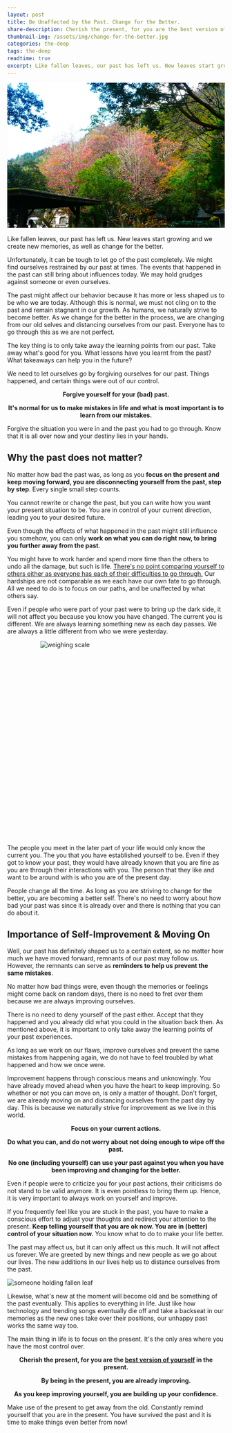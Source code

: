 ```yaml
---
layout: post
title: Be Unaffected by the Past. Change for the Better.
share-description: Cherish the present, for you are the best version of yourself in the present. No one can use your past against you when you have been improving and changing for the better. Work on what you can do right now, to bring you further away from the past.
thumbnail-img: /assets/img/change-for-the-better.jpg
categories: the-deep
tags: the-deep
readtime: true
excerpt: Like fallen leaves, our past has left us. New leaves start growing and we create new memories, as well as change for the better. Unfortunately, it can be tough to let go of the past completely. We might find ourselves restrained by our past at times. The events that happened in the past can still bring about influences today. We may hold grudges against someone or even ourselves.
---
```


![trees with changing leaves](/assets/img/change-for-the-better.jpg)

Like fallen leaves, our past has left us. New leaves start growing and we create new memories, as well as change for the better.

Unfortunately, it can be tough to let go of the past completely. We might find ourselves restrained by our past at times. The events that happened in the past can still bring about influences today. We may hold grudges against someone or even ourselves.

The past might affect our behavior because it has more or less shaped us to be who we are today. Although this is normal, we must not cling on to the past and remain stagnant in our growth. As humans, we naturally strive to become better. As we change for the better in the process, we are changing from our old selves and distancing ourselves from our past. Everyone has to go through this as we are not perfect.

The key thing is to only take away the learning points from our past. Take away what's good for you. What lessons have you learnt from the past? What takeaways can help you in the future?

We need to let ourselves go by forgiving ourselves for our past. Things happened, and certain things were out of our control.

<div style="text-align:center; font-weight:bold;">
<p>Forgive yourself for your (bad) past.</p>
<p>It's normal for us to make mistakes in life and what is most important is to learn from our mistakes.</p>
</div>

Forgive the situation you were in and the past you had to go through. Know that it is all over now and your destiny lies in your hands.

## Why the past does not matter?

No matter how bad the past was, as long as you **focus on the present and keep moving forward, you are disconnecting yourself from the past, step by step**. Every single small step counts. 

You cannot rewrite or change the past, but you can write how you want your present situation to be. You are in control of your current direction, leading you to your desired future.

Even though the effects of what happened in the past might still influence you somehow, you can only **work on what you can do right now, to bring you further away from the past**.

You might have to work harder and spend more time than the others to undo all the damage, but such is life. [There's no point comparing yourself to others either as everyone has each of their difficulties to go through.](https://sliceofpower.com/2023-03-01-why-its-pointless-to-compare-yourself-to-others/) Our hardships are not comparable as we each have our own fate to go through. All we need to do is to focus on our paths, and be unaffected by what others say.

Even if people who were part of your past were to bring up the dark side, it will not affect you because you know you have changed. The current you is different. We are always learning something new as each day passes. We are always a little different from who we were yesterday.

<img src="https://images.pexels.com/photos/2494693/pexels-photo-2494693.jpeg?auto=compress&cs=tinysrgb&w=1260&h=750&dpr=2" alt="weighing scale" style="width:351px; height:455px; display: block; margin: 0 auto;">

The people you meet in the later part of your life would only know the current you. The you that you have established yourself to be. Even if they got to know your past, they would have already known that you are fine as you are through their interactions with you. The person that they like and want to be around with is who you are of the present day. 

People change all the time. As long as you are striving to change for the better, you are becoming a better self. There's no need to worry about how bad your past was since it is already over and there is nothing that you can do about it.

## Importance of Self-Improvement & Moving On

Well, our past has definitely shaped us to a certain extent, so no matter how much we have moved forward, remnants of our past may follow us. However, the remnants can serve as **reminders to help us prevent the same mistakes**.

No matter how bad things were, even though the memories or feelings might come back on random days, there is no need to fret over them because we are always improving ourselves.

There is no need to deny yourself of the past either. Accept that they happened and you already did what you could in the situation back then. As mentioned above, it is important to only take away the learning points of your past experiences.

As long as we work on our flaws, improve ourselves and prevent the same mistakes from happening again, we do not have to feel troubled by what happened and how we once were.

Improvement happens through conscious means and unknowingly. You have already moved ahead when you have the heart to keep improving. So whether or not you can move on, is only a matter of thought. Don't forget, we are already moving on and distancing ourselves from the past day by day. This is because we naturally strive for improvement as we live in this world.

<div style="text-align:center; font-weight:bold;">
<p>Focus on your current actions.</p>
<p>Do what you can, and do not worry about not doing enough to wipe off the past.</p>
<p>No one (including yourself) can use your past against you when you have been improving and changing for the better.</p>
</div>

Even if people were to criticize you for your past actions, their criticisms do not stand to be valid anymore. It is even pointless to bring them up. Hence, it is very important to always work on yourself and improve.

If you frequently feel like you are stuck in the past, you have to make a conscious effort to adjust your thoughts and redirect your attention to the present. **Keep telling yourself that you are ok now. You are in (better) control of your situation now.** You know what to do to make your life better.

The past may affect us, but it can only affect us this much. It will not affect us forever. We are greeted by new things and new people as we go about our lives. The new additions in our lives help us to distance ourselves from the past.

![someone holding fallen leaf](https://images.pexels.com/photos/290617/pexels-photo-290617.jpeg)

Likewise, what's new at the moment will become old and be something of the past eventually. This applies to everything in life. Just like how technology and trending songs eventually die off and take a backseat in our memories as the new ones take over their positions, our unhappy past works the same way too.

The main thing in life is to focus on the present. It's the only area where you have the most control over.

<div style="text-align:center; font-weight:bold;">
<p>Cherish the present, for you are the <u>best version of yourself</u> in the present.</p>
<p>By being in the present, you are already improving.</p>
<p>As you keep improving yourself, you are building up your confidence.</p>
</div>

Make use of the present to get away from the old. Constantly remind yourself that you are in the present. You have survived the past and it is time to make things even better from now!
